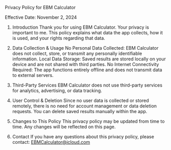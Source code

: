 Privacy Policy for EBM Calculator

Effective Date: November 2, 2024

1. Introduction
Thank you for using EBM Calculator. Your privacy is important to me. This policy explains what data the app collects, how it is used, and your rights regarding that data.

2. Data Collection & Usage
No Personal Data Collected: EBM Calculator does not collect, store, or transmit any personally identifiable information.
Local Data Storage: Saved results are stored locally on your device and are not shared with third parties.
No Internet Connectivity Required: The app functions entirely offline and does not transmit data to external servers.

3. Third-Party Services
EBM Calculator does not use third-party services for analytics, advertising, or data tracking.

4. User Control & Deletion
Since no user data is collected or stored remotely, there is no need for account management or data deletion requests. You can delete saved results manually within the app.

5. Changes to This Policy
This privacy policy may be updated from time to time. Any changes will be reflected on this page.

6. Contact
If you have any questions about this privacy policy, please contact:
EBMCalculator@icloud.com
